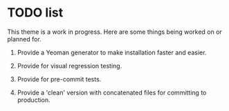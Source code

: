 # TODO list 

This theme is a work in progress. Here are some things being worked on or planned for.

1. Provide a Yeoman generator to make installation faster and easier.

1. Provide for visual regression testing.

1. Provide for pre-commit tests.

1. Provide a 'clean' version with concatenated files for committing to production.
